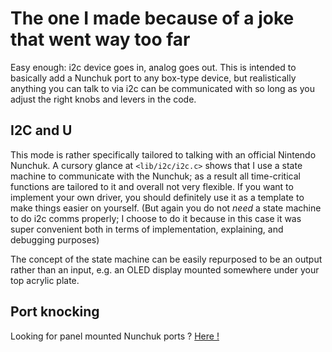 # The one I made because of a joke that went way too far

Easy enough: i2c device goes in, analog goes out. This is intended to basically add a Nunchuk port to any box-type device, but realistically anything you can talk to via i2c can be communicated with so long as you adjust the right knobs and levers in the code.

## I2C and U

This mode is rather specifically tailored to talking with an official Nintendo Nunchuk. A cursory glance at `<lib/i2c/i2c.c>` shows that I use a state machine to communicate with the Nunchuk; as a result all time-critical functions are tailored to it and overall not very flexible. If you want to implement your own driver, you should definitely use it as a template to make things easier on yourself. (But again you do not *need* a state machine to do i2c comms properly; I choose to do it because in this case it was super convenient both in terms of implementation, explaining, and debugging purposes)

The concept of the state machine can be easily repurposed to be an output rather than an input, e.g. an OLED display mounted somewhere under your top acrylic plate.

## Port knocking

Looking for panel mounted Nunchuk ports ? [Here !](https://www.etsy.com/listing/816502018/nunchuk-controller-pass-through-breakout)